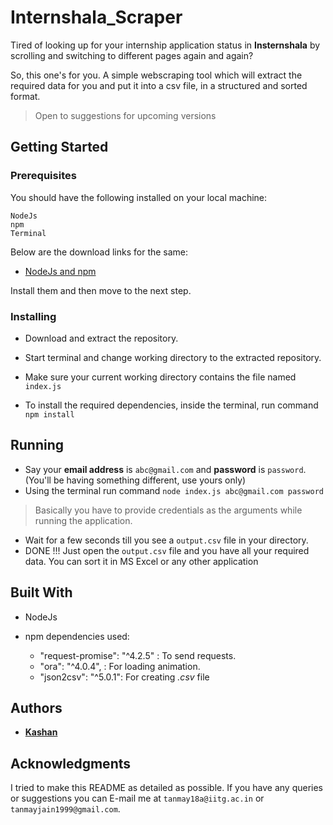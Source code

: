 
# Internshala_Scraper

Tired of looking up for your internship application status in **Insternshala** by scrolling and switching to different pages again and again?

So, this one's for you. A simple webscraping tool which will extract the required data for you and put it into a csv file, in a structured and sorted format.

> Open to suggestions for upcoming versions

## Getting Started

### Prerequisites

You should have the following installed on your local machine:

```
NodeJs
npm
Terminal
```

Below are the download links for the same:

- [NodeJs and npm](https://nodejs.org/en/download/)

Install them and then move to the next step.

### Installing

- Download and extract the repository.

- Start terminal and change working directory to the extracted repository.

- Make sure your current working directory contains the file named `index.js`

- To install the required dependencies, inside the terminal, run command `npm install`

## Running

- Say your **email address** is `abc@gmail.com` and **password** is `password`. (You'll be having something different, use yours only)
- Using the terminal run command `node index.js abc@gmail.com password`

> Basically you have to provide credentials as the arguments while running the application.

- Wait for a few seconds till you see a `output.csv` file in your directory.
- DONE !!! Just open the `output.csv` file and you have all your required data. You can sort it in MS Excel or any other application

## Built With

- NodeJs

- npm dependencies used:

    * "request-promise": "^4.2.5" : To send requests.
    * "ora": "^4.0.4", : For loading animation.
	* "json2csv": "^5.0.1": For creating _.csv_ file

## Authors

- **[Kashan](https://github.com/kashanh15)**

## Acknowledgments

I tried to make this README as detailed as possible. If you have any queries or suggestions you can E-mail me at `tanmay18a@iitg.ac.in` or `tanmayjain1999@gmail.com`.
